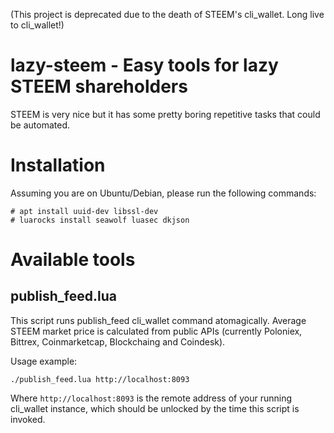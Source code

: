 (This project is deprecated due to the death of STEEM's cli_wallet. Long live to cli_wallet!)

# lazy-steem - Easy tools for lazy STEEM shareholders

STEEM is very nice but it has some pretty boring repetitive tasks that could be automated.

# Installation

Assuming you are on Ubuntu/Debian, please run the following commands:

    # apt install uuid-dev libssl-dev
    # luarocks install seawolf luasec dkjson

# Available tools

## publish_feed.lua

This script runs publish_feed cli_wallet command atomagically. Average STEEM market price is
calculated from public APIs (currently Poloniex, Bittrex, Coinmarketcap, Blockchaing and Coindesk).

Usage example:

    ./publish_feed.lua http://localhost:8093
 
 Where `http://localhost:8093` is the remote address of your running cli_wallet instance, which
 should be unlocked by the time this script is invoked.
 

